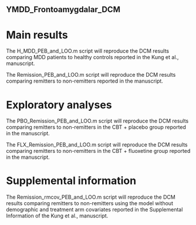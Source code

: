 ## YMDD_Frontoamygdalar_DCM

# Main results
The H_MDD_PEB_and_LOO.m script will reproduce the DCM results comparing MDD patients to healthy controls reported in the Kung et al., manuscript. 

The Remission_PEB_and_LOO.m script will reproduce the DCM results comparing remitters to non-remitters reported in the manuscript.

# Exploratory analyses
The PBO_Remission_PEB_and_LOO.m script will reproduce the DCM results comparing remitters to non-remitters in the CBT + placebo group reported in the manuscript.

The FLX_Remission_PEB_and_LOO.m script will reproduce the DCM results comparing remitters to non-remitters in the CBT + fluoxetine group reported in the manuscript.

# Supplemental information
The Remission_rmcov_PEB_and_LOO.m script will reproduce the DCM results comparing remitters to non-remitters using the model without demographic and treatment arm covariates reported in the Supplemental Information of the Kung et al., manuscript.

